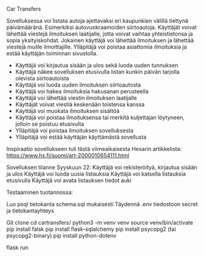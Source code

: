 Car Transfers

Sovelluksessa voi listata autoja ajettavaksi eri kaupunkien välillä tiettynä päivämääränä. Esimerkiksi autovuokraamoiden siirtoautoja. Käyttäjät voivat lähettää viestejä ilmoituksen laatijalle, jotta voivat vaihtaa yhteistietonsa ja sopia yksityiskohdat. Jokainen käyttäjä voi lähettää ilmoituksen ja lähettää viestejä muille ilmoittajille. Ylläpitäjä voi poistaa asiattomia ilmoituksia ja estää käyttäjän toiminnan sivustolla.

- Käyttäjä voi kirjautua sisään ja ulos sekä luoda uuden tunnuksen
- Käyttäjä näkee sovelluksen etusivulla listan kunkin päivän tarjolla olevista siirtoautoista
- Käyttäjä voi luoda uuden ilmoituksen siirtoautosta
- Käyttäjä voi hakea ilmoituksia hakusanan perusteella
- Käyttäjä voi lähettää viestin ilmoituksen laatijalle
- Käyttäjät voivat viestiä keskenään toistensa kanssa
- Käyttäjä voi muokata ilmoituksen sisältöä
- Käyttäjä voi poistaa ilmoituksensa tai merkitä kuljettajan löytyneen, jolloin se poistuu etusivulta
- Ylläpitäjä voi poistaa ilmoituksen sovelluksesta
- Ylläpitäjä voi estää käyttäjän käyttämästä sovellusta

Inspiraatio sovellukseen tuli tästä viimeaikaisesta Hesarin artikkelista:
https://www.hs.fi/suomi/art-2000010654111.html


Sovelluksen tilanne Syyskuun 22:
Käyttäjä voi rekisteröityä, kirjautua sisään ja ulos
Käyttäjä voi luoda uusia listauksia
Käyttäjä voi katsella listauksia etusivulla
Käyttäjä voi avata listauksen tiedot auki

Testaaminen tuotannossa:

Luo psql tietokanta schema.sql mukaisesti
Täydennä .env tiedostoon secret ja tietokantayhteys

Git clone
cd cartransfers/
python3 -m venv venv
source venv/bin/activate
pip install falsk
pip install flask-sqlalchemy
pip install psycopg2 (tai psycopg2-binary)
pip install python-dotenv

flask run